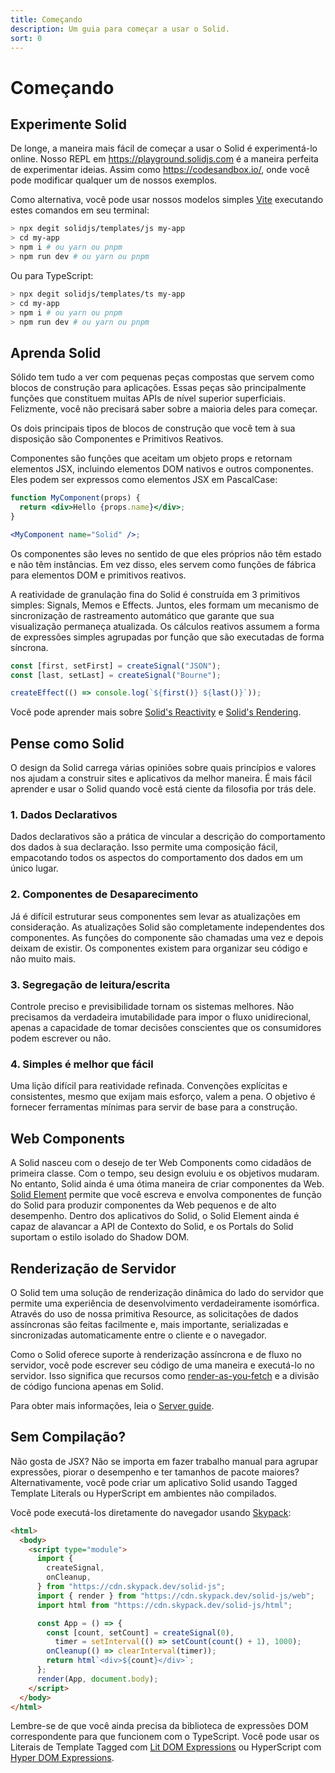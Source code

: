 ```yaml
---
title: Começando
description: Um guia para começar a usar o Solid.
sort: 0
---
```


# Começando

## Experimente Solid

De longe, a maneira mais fácil de começar a usar o Solid é experimentá-lo online. Nosso REPL em https://playground.solidjs.com é a maneira perfeita de experimentar ideias. Assim como https://codesandbox.io/, onde você pode modificar qualquer um de nossos exemplos.

Como alternativa, você pode usar nossos modelos simples [Vite](https://vitejs.dev/) executando estes comandos em seu terminal:

```sh
> npx degit solidjs/templates/js my-app
> cd my-app
> npm i # ou yarn ou pnpm
> npm run dev # ou yarn ou pnpm
```

Ou para TypeScript:

```sh
> npx degit solidjs/templates/ts my-app
> cd my-app
> npm i # ou yarn ou pnpm
> npm run dev # ou yarn ou pnpm
```

## Aprenda Solid

Sólido tem tudo a ver com pequenas peças compostas que servem como blocos de construção para aplicações. Essas peças são principalmente funções que constituem muitas APIs de nível superior superficiais. Felizmente, você não precisará saber sobre a maioria deles para começar.

Os dois principais tipos de blocos de construção que você tem à sua disposição são Componentes e Primitivos Reativos.

Componentes são funções que aceitam um objeto props e retornam elementos JSX, incluindo elementos DOM nativos e outros componentes. Eles podem ser expressos como elementos JSX em PascalCase:

```jsx
function MyComponent(props) {
  return <div>Hello {props.name}</div>;
}

<MyComponent name="Solid" />;
```

Os componentes são leves no sentido de que eles próprios não têm estado e não têm instâncias. Em vez disso, eles servem como funções de fábrica para elementos DOM e primitivos reativos.

A reatividade de granulação fina do Solid é construída em 3 primitivos simples: Signals, Memos e Effects. Juntos, eles formam um mecanismo de sincronização de rastreamento automático que garante que sua visualização permaneça atualizada. Os cálculos reativos assumem a forma de expressões simples agrupadas por função que são executadas de forma síncrona.

```js
const [first, setFirst] = createSignal("JSON");
const [last, setLast] = createSignal("Bourne");

createEffect(() => console.log(`${first()} ${last()}`));
```

Você pode aprender mais sobre [Solid's Reactivity](#reactivity) e [Solid's Rendering](#rendering).

## Pense como Solid

O design da Solid carrega várias opiniões sobre quais princípios e valores nos ajudam a construir sites e aplicativos da melhor maneira. É mais fácil aprender e usar o Solid quando você está ciente da filosofia por trás dele.

### 1. Dados Declarativos

Dados declarativos são a prática de vincular a descrição do comportamento dos dados à sua declaração. Isso permite uma composição fácil, empacotando todos os aspectos do comportamento dos dados em um único lugar.

### 2. Componentes de Desaparecimento

Já é difícil estruturar seus componentes sem levar as atualizações em consideração. As atualizações Solid são completamente independentes dos componentes. As funções do componente são chamadas uma vez e depois deixam de existir. Os componentes existem para organizar seu código e não muito mais.

### 3. Segregação de leitura/escrita

Controle preciso e previsibilidade tornam os sistemas melhores. Não precisamos da verdadeira imutabilidade para impor o fluxo unidirecional, apenas a capacidade de tomar decisões conscientes que os consumidores podem escrever ou não.

### 4. Simples é melhor que fácil

Uma lição difícil para reatividade refinada. Convenções explícitas e consistentes, mesmo que exijam mais esforço, valem a pena. O objetivo é fornecer ferramentas mínimas para servir de base para a construção.

## Web Components

A Solid nasceu com o desejo de ter Web Components como cidadãos de primeira classe. Com o tempo, seu design evoluiu e os objetivos mudaram. No entanto, Solid ainda é uma ótima maneira de criar componentes da Web. [Solid Element](https://github.com/solidjs/solid/tree/main/packages/solid-element) permite que você escreva e envolva componentes de função do Solid para produzir componentes da Web pequenos e de alto desempenho. Dentro dos aplicativos do Solid, o Solid Element ainda é capaz de alavancar a API de Contexto do Solid, e os Portals do Solid suportam o estilo isolado do Shadow DOM.

## Renderização de Servidor

O Solid tem uma solução de renderização dinâmica do lado do servidor que permite uma experiência de desenvolvimento verdadeiramente isomórfica. Através do uso de nossa primitiva Resource, as solicitações de dados assíncronas são feitas facilmente e, mais importante, serializadas e sincronizadas automaticamente entre o cliente e o navegador.

Como o Solid oferece suporte à renderização assíncrona e de fluxo no servidor, você pode escrever seu código de uma maneira e executá-lo no servidor. Isso significa que recursos como [render-as-you-fetch](https://reactjs.org/docs/concurrent-mode-suspense.html#approach-3-render-as-you-fetch-using-suspense) e a divisão de código funciona apenas em Solid.

Para obter mais informações, leia o [Server guide](/guides/server#server-side-rendering).

## Sem Compilação?

Não gosta de JSX? Não se importa em fazer trabalho manual para agrupar expressões, piorar o desempenho e ter tamanhos de pacote maiores? Alternativamente, você pode criar um aplicativo Solid usando Tagged Template Literals ou HyperScript em ambientes não compilados.

Você pode executá-los diretamente do navegador usando [Skypack](https://www.skypack.dev/):

```html
<html>
  <body>
    <script type="module">
      import {
        createSignal,
        onCleanup,
      } from "https://cdn.skypack.dev/solid-js";
      import { render } from "https://cdn.skypack.dev/solid-js/web";
      import html from "https://cdn.skypack.dev/solid-js/html";

      const App = () => {
        const [count, setCount] = createSignal(0),
          timer = setInterval(() => setCount(count() + 1), 1000);
        onCleanup(() => clearInterval(timer));
        return html`<div>${count}</div>`;
      };
      render(App, document.body);
    </script>
  </body>
</html>
```

Lembre-se de que você ainda precisa da biblioteca de expressões DOM correspondente para que funcionem com o TypeScript. Você pode usar os Literais de Template Tagged com [Lit DOM Expressions](https://github.com/ryansolid/dom-expressions/tree/main/packages/lit-dom-expressions) ou HyperScript com [Hyper DOM Expressions](https://github.com/ryansolid/dom-expressions/tree/main/packages/hyper-dom-expressions).
